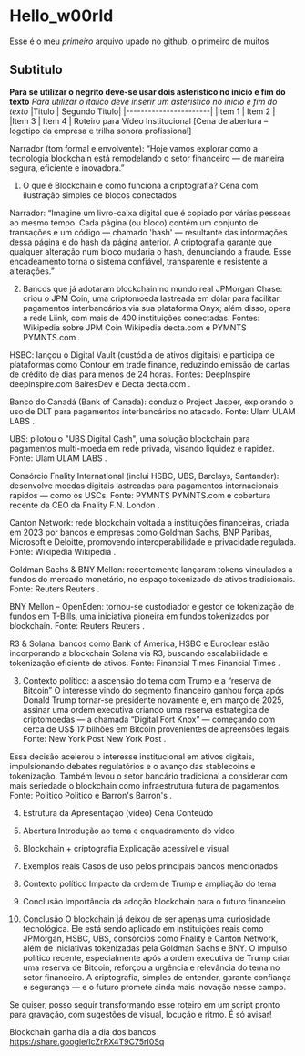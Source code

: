 # Hello_w00rld
Esse é o meu *primeiro* arquivo upado no github, o primeiro de muitos

## Subtitulo


**Para se utilizar o negrito deve-se usar dois asteristico no inicio e fim do texto**
*Para utilizar o italico deve inserir um asteristico no inicio e fim do texto*
|Titulo | Segundo Titulo|
|-----------------------|
|Item 1 | Item 2        |
|Item 3 | Item 4        |
Roteiro para Vídeo Institucional
[Cena de abertura – logotipo da empresa e trilha sonora profissional]

Narrador (tom formal e envolvente):
“Hoje vamos explorar como a tecnologia blockchain está remodelando o setor financeiro — de maneira segura, eficiente e inovadora.”

1. O que é Blockchain e como funciona a criptografia?
Cena com ilustração simples de blocos conectados

Narrador:
“Imagine um livro-caixa digital que é copiado por várias pessoas ao mesmo tempo. Cada página (ou bloco) contém um conjunto de transações e um código — chamado 'hash' — resultante das informações dessa página e do hash da página anterior. A criptografia garante que qualquer alteração num bloco mudaria o hash, denunciando a fraude. Esse encadeamento torna o sistema confiável, transparente e resistente a alterações.”

2. Bancos que já adotaram blockchain no mundo real
JPMorgan Chase: criou o JPM Coin, uma criptomoeda lastreada em dólar para facilitar pagamentos interbancários via sua plataforma Onyx; além disso, opera a rede Liink, com mais de 400 instituições conectadas.
Fontes: Wikipedia sobre JPM Coin 
Wikipedia
decta.com
 e PYMNTS 
PYMNTS.com
.

HSBC: lançou o Digital Vault (custódia de ativos digitais) e participa de plataformas como Contour em trade finance, reduzindo emissão de cartas de crédito de dias para menos de 24 horas.
Fontes: DeepInspire 
deepinspire.com
BairesDev
 e Decta 
decta.com
.

Banco do Canadá (Bank of Canada): conduz o Project Jasper, explorando o uso de DLT para pagamentos interbancários no atacado.
Fonte: Ulam 
ULAM LABS
.

UBS: pilotou o "UBS Digital Cash", uma solução blockchain para pagamentos multi-moeda em rede privada, visando liquidez e rapidez.
Fonte: Ulam 
ULAM LABS
.

Consórcio Fnality International (inclui HSBC, UBS, Barclays, Santander): desenvolve moedas digitais lastreadas para pagamentos internacionais rápidos — como os USCs.
Fonte: PYMNTS 
PYMNTS.com
 e cobertura recente da CEO da Fnality 
F.N. London
.

Canton Network: rede blockchain voltada a instituições financeiras, criada em 2023 por bancos e empresas como Goldman Sachs, BNP Paribas, Microsoft e Deloitte, promovendo interoperabilidade e privacidade regulada.
Fonte: Wikipedia 
Wikipedia
.

Goldman Sachs & BNY Mellon: recentemente lançaram tokens vinculados a fundos do mercado monetário, no espaço tokenizado de ativos tradicionais.
Fonte: Reuters 
Reuters
.

BNY Mellon – OpenEden: tornou-se custodiador e gestor de tokenização de fundos em T-Bills, uma iniciativa pioneira em fundos tokenizados por blockchain.
Fonte: Reuters 
Reuters
.

R3 & Solana: bancos como Bank of America, HSBC e Euroclear estão incorporando a blockchain Solana via R3, buscando escalabilidade e tokenização eficiente de ativos.
Fonte: Financial Times 
Financial Times
.

3. Contexto político: a ascensão do tema com Trump e a “reserva de Bitcoin”
O interesse vindo do segmento financeiro ganhou força após Donald Trump tornar-se presidente novamente e, em março de 2025, assinar uma ordem executiva criando uma reserva estratégica de criptomoedas — a chamada “Digital Fort Knox” — começando com cerca de US$ 17 bilhões em Bitcoin provenientes de apreensões legais.
Fonte: New York Post 
New York Post
.

Essa decisão acelerou o interesse institucional em ativos digitais, impulsionando debates regulatórios e o avanço das stablecoins e tokenização. Também levou o setor bancário tradicional a considerar com mais seriedade o blockchain como infraestrutura futura de pagamentos.
Fonte: Politico 
Politico
 e Barron's 
Barron's
.

4. Estrutura da Apresentação (vídeo)
Cena	Conteúdo
1. Abertura	Introdução ao tema e enquadramento do vídeo
2. Blockchain + criptografia	Explicação acessível e visual
3. Exemplos reais	Casos de uso pelos principais bancos mencionados
4. Contexto político	Impacto da ordem de Trump e ampliação do tema
5. Conclusão	Importância da adoção blockchain para o futuro financeiro

5. Conclusão
O blockchain já deixou de ser apenas uma curiosidade tecnológica. Ele está sendo aplicado em instituições reais como JPMorgan, HSBC, UBS, consórcios como Fnality e Canton Network, além de iniciativas tokenizadas pela Goldman Sachs e BNY. O impulso político recente, especialmente após a ordem executiva de Trump criar uma reserva de Bitcoin, reforçou a urgência e relevância do tema no setor financeiro. A criptografia, simples de entender, garante confiança e segurança — e o futuro promete ainda mais inovação nesse campo.

Se quiser, posso seguir transformando esse roteiro em um script pronto para gravação, com sugestões de visual, locução e ritmo. É só avisar!


Blockchain ganha dia a dia dos bancos https://share.google/IcZrRX4T9C75rI0Sq

